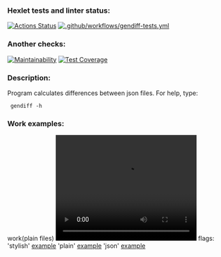 ### Hexlet tests and linter status:
[![Actions Status](https://github.com/Memnaya/frontend-project-46/workflows/hexlet-check/badge.svg)](https://github.com/Memnaya/frontend-project-46/actions)
[![.github/workflows/gendiff-tests.yml](https://github.com/Memnaya/frontend-project-46/actions/workflows/gendiff-tests.yml/badge.svg)](https://github.com/Memnaya/frontend-project-46/actions/workflows/gendiff-tests.yml)

### Another checks:
[![Maintainability](https://api.codeclimate.com/v1/badges/f96e2455eb3dc3379d6a/maintainability)](https://codeclimate.com/github/Memnaya/frontend-project-46/maintainability)
[![Test Coverage](https://api.codeclimate.com/v1/badges/f96e2455eb3dc3379d6a/test_coverage)](https://codeclimate.com/github/Memnaya/frontend-project-46/test_coverage)

### Description:
Program calculates differences between json files.
For help, type:
```
 gendiff -h
```
### Work examples:
work(plain files) <video width="320" height="240" controls>
                     <source src="https://asciinema.org/a/dZ9HBo3AeMPhnrmAddKTu4H4P">
                  </video>
flags: 'stylish' [example](https://asciinema.org/a/DpbbjvhbJiVdRnRfxchiBC3YH)
       'plain'   [example](https://asciinema.org/a/DpbbjvhbJiVdRnRfxchiBC3YH)
       'json'    [example](https://asciinema.org/a/mrK5knavuAMfpdILJyy6NB07c)
```